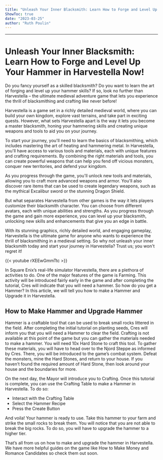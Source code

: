 ```yaml
---
title: "Unleash Your Inner Blacksmith: Learn How to Forge and Level Up Your Hammer in Harvestella Now!"
ShowToc: true 
date: "2023-03-25"
author: "Ruth Poulin"
---
```

*****
# Unleash Your Inner Blacksmith: Learn How to Forge and Level Up Your Hammer in Harvestella Now!

Do you fancy yourself as a skilled blacksmith? Do you want to learn the art of forging and level up your hammer skills? If so, look no further than Harvestella – the ultimate medieval adventure game that lets you experience the thrill of blacksmithing and crafting like never before!

Harvestella is a game set in a richly detailed medieval world, where you can build your own kingdom, explore vast terrains, and take part in exciting quests. However, what sets Harvestella apart is the way it lets you become a master blacksmith, honing your hammering skills and creating unique weapons and tools to aid you on your journey.

To start your journey, you'll need to learn the basics of blacksmithing, which includes mastering the art of heating and hammering metal. In Harvestella, you'll have access to various tools and materials, each with unique features and crafting requirements. By combining the right materials and tools, you can create powerful weapons that can help you fend off vicious monsters, conquer new territories, and defend your kingdom.

As you progress through the game, you'll unlock new tools and materials, allowing you to craft more advanced weapons and armor. You'll also discover rare items that can be used to create legendary weapons, such as the mythical Excalibur sword or the stunning Dragon Shield.

But what separates Harvestella from other games is the way it lets players customize their blacksmith character. You can choose from different avatars, each with unique abilities and strengths. As you progress through the game and gain more experience, you can level up your blacksmith, unlocking new skills and enhancements that give you an edge in battle.

With its stunning graphics, richly detailed world, and engaging gameplay, Harvestella is the ultimate game for anyone who wants to experience the thrill of blacksmithing in a medieval setting. So why not unleash your inner blacksmith today and start your journey in Harvestella? Trust us; you won't regret it!

{{< youtube rXEEwGmmTtc >}} 



In Square Enix’s real-life simulator Harvestella, there are a plethora of activities to do. One of the major features of the game is Farming. This activity will be introduced fairly early in the game and after completing the tutorial, Cres will indicate that you will need a hammer. So how do you get a Hammer? In this article, we will tell you how to make a Hammer and Upgrade it in Harvestella.
 
## How to Make Hammer and Upgrade Hammer
 

 
Hammer is a craftable tool that can be used to break small rocks littered in the field. After completing the initial tutorial on planting seeds, Cres will inform you that you will need a Hammer to clear the field. Crafting is not available at this point of the game but you can gather the materials needed to make a hammer. You will need 10x Hard Stone to craft this tool. To gather these materials, you will have to head over to the Njord Steppe as informed by Cres. There, you will be introduced to the game’s combat system. Defeat the monsters, mine the Hard Stones, and return to your house. If you haven’t found the required amount of Hard Stone, then look around your house and the boundaries for more.
 
On the next day, the Mayor will introduce you to Crafting. Once this tutorial is complete, you can use the Crafting Table to make a Hammer in Harvestella. To do so:
 
- Interact with the Crafting Table
 - Select the Hammer Recipe
 - Press the Create Button

 
And voila! Your hammer is ready to use. Take this hammer to your farm and strike the small rocks to break them. You will notice that you are not able to break the big rocks. To do so, you will have to upgrade the hammer to a higher tier.
 
That’s all from us on how to make and upgrade the hammer in Harvestella. We have more helpful guides on the game like How to Make Money and Romance Candidates so check them out soon.




